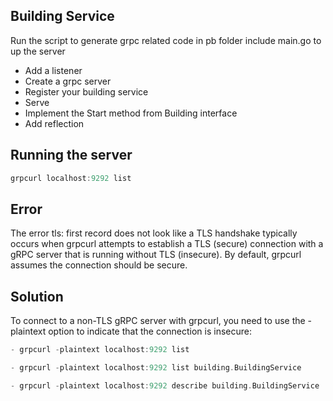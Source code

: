 
Building Service
-

Run the script to generate grpc related code in pb folder 
include main.go to up the server

- Add a listener
- Create a grpc server 
- Register your building service 
- Serve
- Implement the Start method from Building interface 
- Add reflection


Running the server
-

```go
grpcurl localhost:9292 list
```

Error 
-

The error tls: first record does not look like a TLS handshake typically occurs when grpcurl attempts to establish a TLS (secure) connection with a gRPC server that is running without TLS (insecure). By default, grpcurl assumes the connection should be secure.

Solution
-

To connect to a non-TLS gRPC server with grpcurl, you need to use the -plaintext option to indicate that the connection is insecure:

```go
- grpcurl -plaintext localhost:9292 list

- grpcurl -plaintext localhost:9292 list building.BuildingService

- grpcurl -plaintext localhost:9292 describe building.BuildingService
```